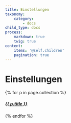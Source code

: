 ```yaml
---
title: Einstellungen
taxonomy:
    category:
        - docs
child_type: docs
process:
    markdown: true
    twig: true
content:
    items: '@self.children'
    pagination: true   
---
```


# Einstellungen

{% for p in page.collection %}
<a href="{{p.url}}"><h5>{{ p.title }}</h5></a>
{% endfor %}
